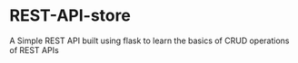 # REST-API-store

A Simple REST API built using flask to learn the basics of CRUD operations of REST APIs
